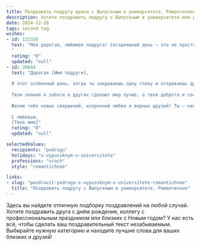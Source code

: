 ```yaml
---
title: Поздравить подругу врача с Выпускным в университете. Романтичное
description: Хотите поздравить подругу с Выпускным в университете или другим праздником? Наш ИИ создаст незабываемое поздравление, а вы обязательно выделитесь среди других.  
date: 2024-12-26
tags: second tag
wishes:
- id: 122326
  text: "Моя дорогая, любимая подруга! Сегодняшний день – это не просто выпускной, это начало твоей невероятной истории, истории, написанной твоим талантом,  добрым сердцем и  преданностью своему призванию. Ты – будущий врач, ангел-хранитель, несущий свет и надежду в мир.  Пусть твой путь будет полон ярких моментов,  встреч с благодарными пациентами и  безграничной любви к своей профессии.  Я бесконечно горжусь тобой и желаю тебе самого счастливого будущего, исполненного  радости,  любви и  всех земных благ!
  "
  rating: "0"
  updated: "null"
- id: 30644
  text: "Дорогая [Имя подруги],
  
  В этот особенный день, когда ты закрываешь одну главу и открываешь другую, хочу поздравить тебя с заслуженным выпускным! Ты смело шла к своей мечте и теперь стала врачом, светом надежды для многих.
  
  Твои знания и забота о других сделают мир лучше, а твоя доброта и сострадание согреют сердца тех, кто рядом. Пусть каждая минута на твоем новом пути будет наполнена вдохновением и счастьем.
  
  Желаю тебе новых свершений, искренней любви и верных друзей! Ты — невероятная, и я счастлива быть твоей подругой. Пусть вся жизнь будет прекрасным выпускным балом, полным романтики и свершений!
  
  С любовью,
  [Твое имя]"
  rating: "0"
  updated: "null"

selectedValues:
  recipients: "podrugu"
  holidays: "s-vypussknym-v-universitete"
  professions: "vrach"
  style: "romantichnoe"

links:
- slug: "pozdravit-podrugu-s-vypussknym-v-universitete-romantichnoe"
  title: "Поздравить подругу с Выпускным в университете. Романтичное"
---
```


Здесь вы найдете отличную подборку поздравлений на любой случай.
Хотите поздравить друга с днём рождения, коллегу с профессиональным праздником или близких с Новым годом? У нас есть всё, чтобы сделать ваш поздравительный текст незабываемым. Выбирайте нужную категорию и находите лучшие слова для ваших близких и друзей!
